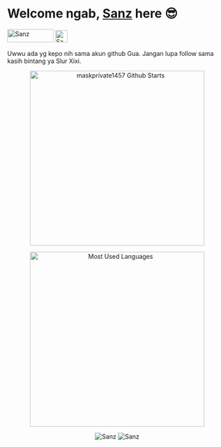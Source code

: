 # Welcome ngab, [Sanz](https://www.facebook.com/dhasilva.junior.3) here 😎
<!-- <img src="https://raw.githubusercontent.com/iampavangandhi/iampavangandhi/master/gifs/Hi.gif" width="40px"> -->
<a href="https://saweria.co/SanzXp" target="_blank"><img src="https://user-images.githubusercontent.com/26188697/180601310-e82c63e4-412b-4c36-b7b5-7ba713c80380.png" alt="Sanz" height="30" width="106"></a>
<a href="https://www.youtube.com/channel/UCLRXFyMN0L8yH9F-xxOd7Og" target="_blank"><img src="https://img.shields.io/youtube/channel/subscribers/UCLRXFyMN0L8yH9F-xxOd7Og?logo=youtube&style=for-the-badge" alt="Sanz" height="28" wodth="106"/></a>

Uwwu ada yg kepo nih sama akun github Gua. Jangan lupa follow sama kasih bintang ya Slur Xixi.
<div align="center">
 <p align='center'>
  <a href="#"><img
   src="https://github-readme-stats.vercel.app/api?username=Sxp-ID&show_icons=true&include_all_commits=true&theme=chartreuse-dark&cache_seconds=3200"
   width="400" title="maskprivate1457 Github Starts"></a>
 </p>
 <p align='center'>
  <a href="#"><img
   src="https://github-readme-stats.anuraghazra1.vercel.app/api/top-langs/?username=Sxp-ID&layout=compact&theme=chartreuse-dark"
   width="400" title="Most Used Languages"></a></p>
 </p>
</div>
<p align="center"
  
![Sanz](https://komarev.com/ghpvc/?username=Sxp-ID&label=Views&color=blue&style=plastic)
![Sanz](https://img.shields.io/github/followers/Sxp-ID?label=follow&style=social)</p>
